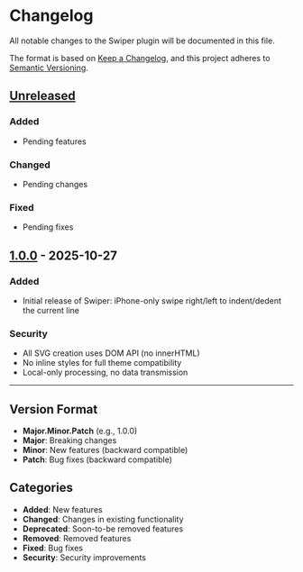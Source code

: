 # Changelog

All notable changes to the Swiper plugin will be documented in this file.

The format is based on [Keep a Changelog](https://keepachangelog.com/en/1.0.0/),
and this project adheres to [Semantic Versioning](https://semver.org/spec/v2.0.0.html).

## [Unreleased]

### Added

- Pending features

### Changed

- Pending changes

### Fixed

- Pending fixes

## [1.0.0] - 2025-10-27

### Added

- Initial release of Swiper: iPhone-only swipe right/left to indent/dedent the current line

### Security

- All SVG creation uses DOM API (no innerHTML)
- No inline styles for full theme compatibility
- Local-only processing, no data transmission

---

## Version Format

- **Major.Minor.Patch** (e.g., 1.0.0)
- **Major**: Breaking changes
- **Minor**: New features (backward compatible)
- **Patch**: Bug fixes (backward compatible)

## Categories

- **Added**: New features
- **Changed**: Changes in existing functionality
- **Deprecated**: Soon-to-be removed features
- **Removed**: Removed features
- **Fixed**: Bug fixes
- **Security**: Security improvements

[Unreleased]: https://github.com/GraysonCAdams/swiper/compare/v1.0.0...HEAD
[1.0.0]: https://github.com/GraysonCAdams/swiper/releases/tag/v1.0.0

